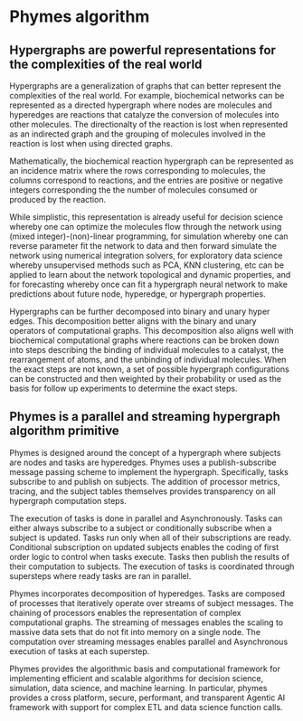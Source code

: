 # Phymes algorithm

## Hypergraphs are powerful representations for the complexities of the real world

Hypergraphs are a generalization of graphs that can better represent the complexities of the real world. For example, biochemical networks can be represented as a directed hypergraph where nodes are molecules and hyperedges are reactions that catalyze the conversion of molecules into other molecules. The directionalty of the reaction is lost when represented as an indirected graph and the grouping of molecules involved in the reaction is lost when using directed graphs.

Mathematically, the biochemical reaction hypergraph can be represented as an incidence matrix where the rows corresponding to molecules, the columns correspond to reactions, and the entries are positive or negative integers corresponding the the number of molecules consumed or produced by the reaction.

While simplistic, this representation is already useful for decision science whereby one can optimize the molecules flow through the network using (mixed integer)-(non)-linear programming, for simulation whereby one can reverse parameter fit the network to data and then forward simulate the network using numerical integration solvers, for exploratory data science whereby unsupervised methods such as PCA, KNN clustering, etc can be applied to learn about the network topological and dynamic properties, and for forecasting whereby once can fit a hypergraph neural network to make predictions about future node, hyperedge, or hypergraph properties.

Hypergraphs can be further decomposed into binary and unary hyper edges. This decomposition better aligns with the binary and unary operators of computational graphs. This decomposition also aligns well with biochemical computational graphs where reactions can be broken down into steps describing the binding of individual molecules to a catalyst, the rearrangement of atoms, and the unbinding of individual molecules. When the exact steps are not known, a set of possible hypergraph configurations can be constructed and then weighted by their probability or used as the basis for follow up experiments to determine the exact steps.

## Phymes is a parallel and streaming hypergraph algorithm primitive

Phymes is designed around the concept of a hypergraph where subjects are nodes and tasks are hyperedges. Phymes uses a publish-subscribe message passing scheme to implement the hypergraph. Specifically, tasks subscribe to and publish on subjects. The addition of processor metrics, tracing, and the subject tables themselves provides transparency on all hypergraph computation steps.

The execution of tasks is done in parallel and Asynchronously. Tasks can either always subscribe to a subject or conditionally subscribe when a subject is updated. Tasks run only when all of their subscriptions are ready. Conditional subscription on updated subjects enables the coding of first order logic to control when tasks execute. Tasks then publish the results of their computation to subjects. The execution of tasks is coordinated through supersteps where ready tasks are ran in parallel.

Phymes incorporates decomposition of hyperedges. Tasks are composed of processes that iteratively operate over streams of subject messages. The chaining of processors enables the representation of complex computational graphs. The streaming of messages enables the scaling to massive data sets that do not fit into memory on a single node. The computation over streaming messages enables parallel and Asynchronous execution of tasks at each superstep.

Phymes provides the algorithmic basis and computational framework for implementing efficient and scalable algorithms for decision science, simulation, data science, and machine learning. In particular, phymes provides a cross platform, secure, performant, and transparent Agentic AI framework with support for complex ETL and data science function calls.